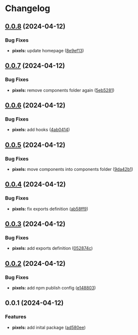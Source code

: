 # Changelog

## [0.0.8](https://github.com/fuf-stack/uniform/compare/pixels-v0.0.7...pixels-v0.0.8) (2024-04-12)


### Bug Fixes

* **pixels:** update homepage ([8e9ef13](https://github.com/fuf-stack/uniform/commit/8e9ef13d9ae2014b2795d38e7f0d2e8e9d7e7d4f))

## [0.0.7](https://github.com/fuf-stack/uniform/compare/pixels-v0.0.6...pixels-v0.0.7) (2024-04-12)


### Bug Fixes

* **pixels:** remove components folder again ([5eb5281](https://github.com/fuf-stack/uniform/commit/5eb5281eedf695436e13077f367244ec6bea0f8d))

## [0.0.6](https://github.com/fuf-stack/uniform/compare/pixels-v0.0.5...pixels-v0.0.6) (2024-04-12)


### Bug Fixes

* **pixels:** add hooks ([4ab0414](https://github.com/fuf-stack/uniform/commit/4ab0414df62ad9b14aed61ab8c04a60df0a64aff))

## [0.0.5](https://github.com/fuf-stack/uniform/compare/pixels-v0.0.4...pixels-v0.0.5) (2024-04-12)


### Bug Fixes

* **pixels:** move components into components folder ([9da42b1](https://github.com/fuf-stack/uniform/commit/9da42b10afe5a65351c93850139531659d1f6780))

## [0.0.4](https://github.com/fuf-stack/uniform/compare/pixels-v0.0.3...pixels-v0.0.4) (2024-04-12)


### Bug Fixes

* **pixels:** fix exports definition ([ab58ff9](https://github.com/fuf-stack/uniform/commit/ab58ff9464fe41327fce7fd03b083e57b9fbfaaf))

## [0.0.3](https://github.com/fuf-stack/uniform/compare/pixels-v0.0.2...pixels-v0.0.3) (2024-04-12)


### Bug Fixes

* **pixels:** add exports definition ([052874c](https://github.com/fuf-stack/uniform/commit/052874c5d6709b5aa31e10f6f4a34ac40dd20c3d))

## [0.0.2](https://github.com/fuf-stack/uniform/compare/pixels-v0.0.1...pixels-v0.0.2) (2024-04-12)


### Bug Fixes

* **pixels:** add npm publish config ([e148803](https://github.com/fuf-stack/uniform/commit/e148803d5259943dd53e059d1fa1c506556f03d9))

## 0.0.1 (2024-04-12)


### Features

* **pixels:** add inital package ([ad580ee](https://github.com/fuf-stack/uniform/commit/ad580eec37a2fefc5a61e08ce25c8e0328ba582f))
